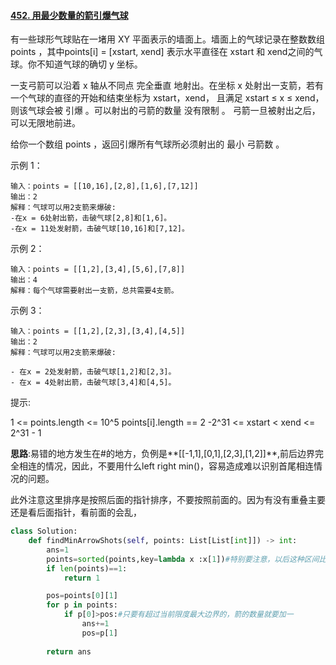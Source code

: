 #### [452. 用最少数量的箭引爆气球](https://leetcode.cn/problems/minimum-number-of-arrows-to-burst-balloons/)

有一些球形气球贴在一堵用 XY 平面表示的墙面上。墙面上的气球记录在整数数组 points ，其中points[i] = [xstart, xend] 表示水平直径在 xstart 和 xend之间的气球。你不知道气球的确切 y 坐标。

一支弓箭可以沿着 x 轴从不同点 完全垂直 地射出。在坐标 x 处射出一支箭，若有一个气球的直径的开始和结束坐标为 xstart，xend， 且满足  xstart ≤ x ≤ xend，则该气球会被 引爆 。可以射出的弓箭的数量 没有限制 。 弓箭一旦被射出之后，可以无限地前进。

给你一个数组 points ，返回引爆所有气球所必须射出的 最小 弓箭数 。


示例 1：

```
输入：points = [[10,16],[2,8],[1,6],[7,12]]
输出：2
解释：气球可以用2支箭来爆破:
-在x = 6处射出箭，击破气球[2,8]和[1,6]。
-在x = 11处发射箭，击破气球[10,16]和[7,12]。
```

示例 2：

```
输入：points = [[1,2],[3,4],[5,6],[7,8]]
输出：4
解释：每个气球需要射出一支箭，总共需要4支箭。
```

示例 3：

```
输入：points = [[1,2],[2,3],[3,4],[4,5]]
输出：2
解释：气球可以用2支箭来爆破:

- 在x = 2处发射箭，击破气球[1,2]和[2,3]。
- 在x = 4处射出箭，击破气球[3,4]和[4,5]。
```


提示:

1 <= points.length <= 10^5
points[i].length == 2
-2^31 <= xstart < xend <= 2^31 - 1

**思路**:易错的地方发生在#的地方，负例是**[[-1,1],[0,1],[2,3],[1,2]]**,前后边界完全相连的情况，因此，不要用什么left right min()，容易造成难以识别首尾相连情况的问题。

此外注意这里排序是按照后面的指针排序，不要按照前面的。因为有没有重叠主要还是看后面指针，看前面的会乱，

```Python
class Solution:
    def findMinArrowShots(self, points: List[List[int]]) -> int:
        ans=1
        points=sorted(points,key=lambda x :x[1])#特别要注意，以后这种区间比较的时候，优先按最大区间排序
        if len(points)==1:
            return 1

        pos=points[0][1]
        for p in points:
            if p[0]>pos:#只要有超过当前限度最大边界的，箭的数量就要加一
                ans+=1
                pos=p[1]
                
        return ans
            
```

